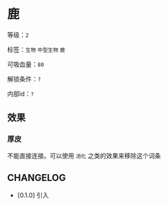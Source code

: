 # 鹿

等级：`2`

标签：`生物` `中型生物` `鹿`

可吸血量：`80`

解锁条件：`?`

内部id：`?`

## 效果

### 厚皮

不能直接连接。可以使用 `消化` 之类的效果来移除这个词条

## CHANGELOG

- [0.1.0] 引入
